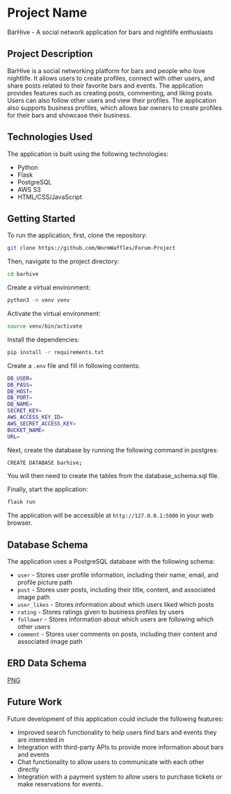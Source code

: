 # Project Name

BarHive - A social network application for bars and nightlife enthusiasts

## Project Description

BarHive is a social networking platform for bars and people who love nightlife. It allows users to create profiles, connect with other users, and share posts related to their favorite bars and events. The application provides features such as creating posts, commenting, and liking posts. Users can also follow other users and view their profiles. The application also supports business profiles, which allows bar owners to create profiles for their bars and showcase their business.

## Technologies Used

The application is built using the following technologies:

- Python
- Flask
- PostgreSQL
- AWS S3
- HTML/CSS/JavaScript

## Getting Started

To run the application, first, clone the repository:

```bash
git clone https://github.com/WormWaffles/Forum-Project
```

Then, navigate to the project directory:

```bash
cd barhive
```

Create a virtual environment:

```bash
python3 -m venv venv
```

Activate the virtual environment:

```bash
source venv/bin/activate
```

Install the dependencies:

```bash
pip install -r requirements.txt
```

Create a `.env` file and fill in following contents:

```bash
DB_USER=
DB_PASS=
DB_HOST=
DB_PORT=
DB_NAME=
SECRET_KEY=
AWS_ACCESS_KEY_ID=
AWS_SECRET_ACCESS_KEY=
BUCKET_NAME=
URL=
```

Next, create the database by running the following command in postgres:

```bash
CREATE DATABASE barhive;
```

You will then need to create the tables from the database_schema.sql file.

Finally, start the application:

```bash
flask run
```

The application will be accessible at `http://127.0.0.1:5000` in your web browser.

## Database Schema

The application uses a PostgreSQL database with the following schema:

- `user` - Stores user profile information, including their name, email, and profile picture path
- `post` - Stores user posts, including their title, content, and associated image path
- `user_likes` - Stores information about which users liked which posts
- `rating` - Stores ratings given to business profiles by users
- `follower` - Stores information about which users are following which other users
- `comment` - Stores user comments on posts, including their content and associated image path

## ERD Data Schema
[PNG](static/images/ERD_PNG.png)

## Future Work

Future development of this application could include the following features:

- Improved search functionality to help users find bars and events they are interested in
- Integration with third-party APIs to provide more information about bars and events
- Chat functionality to allow users to communicate with each other directly
- Integration with a payment system to allow users to purchase tickets or make reservations for events.
